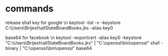 # commands
release sha1 key for google \n
keytool -list -v -keystore C:\Users\Brijesh\allStateBoardBooks.jks -alias key0

base64 for facebook \n
keytool -exportcert -alias key0 -keystore "C:\Users\Brijesh\allStateBoardBooks.jks"  | "C:\openssl\bin\openssl" sha1 -binary | "C:\openssl\bin\openssl" base64


